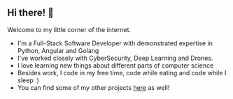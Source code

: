## Hi there! 👋

Welcome to my little corner of the internet.

 - I'm a Full-Stack Software Developer with demonstrated expertise in Python, Angular and Golang
 - I've worked closely with CyberSecurity, Deep Learning and Drones.
 - I love learning new things about different parts of computer science
 - Besides work, I code in my free time, code while eating and code while I sleep :)
 - You can find some of my other projects [here](https://github.com/adivar99) as well!
